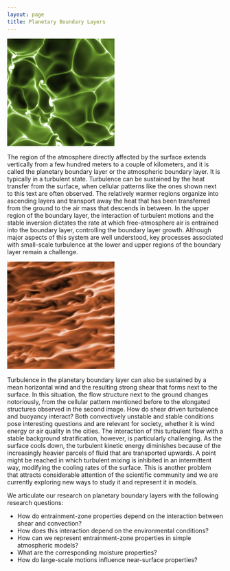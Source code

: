 ```yaml
---
layout: page
title: Planetary Boundary Layers
---
```


![Image](assets/Plate07.jpg)

The region of the atmosphere directly affected by the surface extends vertically from a few hundred meters to a couple of kilometers, and it is called the planetary boundary layer or the atmospheric boundary layer. It is typically in a turbulent state. Turbulence can be sustained by the heat transfer from the surface, when cellular patterns like the ones shown next to this text are often observed. The relatively warmer regions organize into ascending layers and transport away the heat that has been transferred from the ground to the air mass that descends in between. In the upper region of the boundary layer, the interaction of turbulent motions and the stable inversion dictates the rate at which free-atmosphere air is entrained into the boundary layer, controlling the boundary layer growth. Although major aspects of this system are well understood, key processes associated with small-scale turbulence at the lower and upper regions of the boundary layer remain a challenge.

![Image](assets/EkmanScalar34000Detail.jpg)

Turbulence in the planetary boundary layer can also be sustained by a mean horizontal wind and the resulting strong shear that forms next to the surface. In this situation, the flow structure next to the ground changes notoriously, from the cellular pattern mentioned before to the elongated structures observed in the second image. How do shear driven turbulence and buoyancy interact? Both convectively unstable and stable conditions pose interesting questions and are relevant for society, whether it is wind energy or air quality in the cities. The interaction of this turbulent flow with a stable background stratification, however, is particularly challenging. As the surface cools down, the turbulent kinetic energy diminishes because of the increasingly heavier parcels of fluid that are transported upwards. A point might be reached in which turbulent mixing is inhibited in an intermittent way, modifying the cooling rates of the surface. This is another problem that attracts considerable attention of the scientific community and we are currently exploring new ways to study it and represent it in models.

We articulate our research on planetary boundary layers with the following research questions:

* How do entrainment-zone properties depend on the interaction between shear and convection?
* How does this interaction depend on the environmental conditions?
* How can we represent entrainment-zone properties in simple atmospheric models?
* What are the corresponding moisture properties?
* How do large-scale motions influence near-surface properties?
